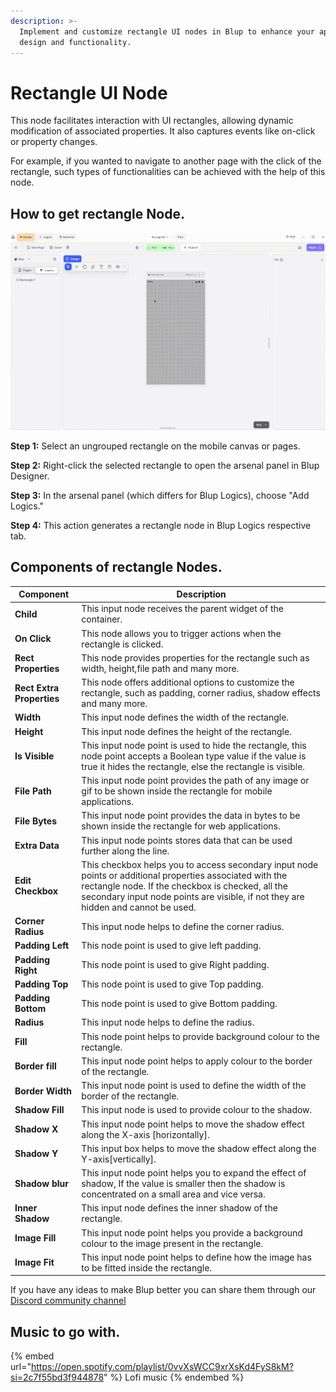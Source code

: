 ```yaml
---
description: >-
  Implement and customize rectangle UI nodes in Blup to enhance your app's
  design and functionality.
---
```


# Rectangle UI Node

This node facilitates interaction with UI rectangles, allowing dynamic modification of associated properties. It also captures events like on-click or property changes.

For example, if you wanted to navigate to another page with the click of the rectangle, such types of functionalities can be achieved with the help of this node.

## How to get rectangle Node.

![](../../../.gitbook/assets/rectangle.gif)

**Step 1:** Select an ungrouped rectangle on the mobile canvas or pages.

**Step 2:** Right-click the selected rectangle to open the arsenal panel in Blup Designer.

**Step 3:** In the arsenal panel (which differs for Blup Logics), choose "Add Logics."

**Step 4:** This action generates a rectangle node in Blup Logics respective tab.

## Components of rectangle Nodes.

| Component                 | Description                                                                                                                                                                                                                                        |
| ------------------------- | -------------------------------------------------------------------------------------------------------------------------------------------------------------------------------------------------------------------------------------------------- |
| **Child**                 | This input node receives the parent widget of the container.                                                                                                                                                                                       |
| **On Click**              | This node allows you to trigger actions when the rectangle is clicked.                                                                                                                                                                             |
| **Rect Properties**       | This node provides properties for the rectangle such as width, height,file path and many more.                                                                                                                                                     |
| **Rect Extra Properties** | This node offers additional options to customize the rectangle, such as padding, corner radius, shadow effects and many more.                                                                                                                      |
| **Width**                 | This input node defines the width of the rectangle.                                                                                                                                                                                                |
| **Height**                | This input node defines the height of the rectangle.                                                                                                                                                                                               |
| **Is Visible**            | This input node point is used to hide the rectangle, this node point accepts a Boolean type value if the value is true it hides the rectangle, else the rectangle is visible.                                                                      |
| **File Path**             | This input node point provides the path of any image or gif to be shown inside the rectangle for mobile applications.                                                                                                                              |
| **File Bytes**            | This input node point provides the data in bytes to be shown inside the rectangle for web applications.                                                                                                                                            |
| **Extra Data**            | This input node points stores data that can be used further along the line.                                                                                                                                                                        |
| **Edit Checkbox**         | This checkbox helps you to access secondary input node points or additional properties associated with the rectangle node. If the checkbox is checked, all the secondary input node points are visible, if not they are hidden and cannot be used. |
| **Corner Radius**         | This input node helps to define the corner radius.                                                                                                                                                                                                 |
| **Padding Left**          | This node point is used to give left padding.                                                                                                                                                                                                      |
| **Padding Right**         | This node point is used to give Right padding.                                                                                                                                                                                                     |
| **Padding Top**           | This node point is used to give Top padding.                                                                                                                                                                                                       |
| **Padding Bottom**        | This node point is used to give Bottom padding.                                                                                                                                                                                                    |
| **Radius**                | This input node helps to define the radius.                                                                                                                                                                                                        |
| **Fill**                  | This node point helps to provide background colour to the rectangle.                                                                                                                                                                               |
| **Border fill**           | This input node point helps to apply colour to the border of the rectangle.                                                                                                                                                                        |
| **Border Width**          | This input node point is used to define the width of the border of the rectangle.                                                                                                                                                                  |
| **Shadow Fill**           | This input node is used to provide colour to the shadow.                                                                                                                                                                                           |
| **Shadow X**              | This input node point helps to move the shadow effect along the X-axis \[horizontally].                                                                                                                                                            |
| **Shadow Y**              | This input box helps to move the shadow effect along the Y-axis\[vertically].                                                                                                                                                                      |
| **Shadow blur**           | This input node point helps you to expand the effect of shadow, If the value is smaller then the shadow is concentrated on a small area and vice versa.                                                                                            |
| **Inner Shadow**          | This input node defines the inner shadow of the rectangle.                                                                                                                                                                                         |
| **Image Fill**            | This input node point helps you provide a background colour to the image present in the rectangle.                                                                                                                                                 |
| **Image Fit**             | This input node point helps to define how the image has to be fitted inside the rectangle.                                                                                                                                                         |

If you have any ideas to make Blup better you can share them through our [Discord community channel](https://discord.com/channels/940632966093234176/965313562425823303)

## Music to go with.

{% embed url="https://open.spotify.com/playlist/0vvXsWCC9xrXsKd4FyS8kM?si=2c7f55bd3f944878" %}
Lofi music
{% endembed %}
